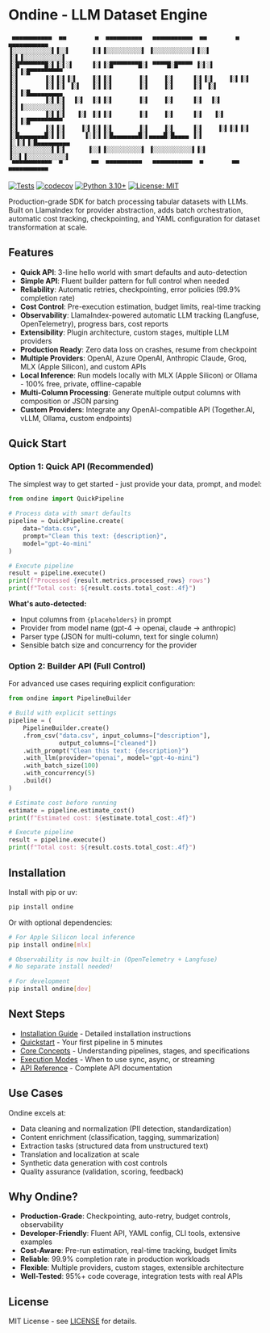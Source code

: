 # Ondine - LLM Dataset Engine

```
 ▄▄▄▄▄▄▄▄▄▄▄  ▄▄        ▄  ▄▄▄▄▄▄▄▄▄▄   ▄▄▄▄▄▄▄▄▄▄▄  ▄▄        ▄  ▄▄▄▄▄▄▄▄▄▄▄
▐░░░░░░░░░░░▌▐░░▌      ▐░▌▐░░░░░░░░░░▌ ▐░░░░░░░░░░░▌▐░░▌      ▐░▌▐░░░░░░░░░░░▌
▐░█▀▀▀▀▀▀▀█░▌▐░▌░▌     ▐░▌▐░█▀▀▀▀▀▀▀█░▌ ▀▀▀▀█░█▀▀▀▀ ▐░▌░▌     ▐░▌▐░█▀▀▀▀▀▀▀▀▀
▐░▌       ▐░▌▐░▌▐░▌    ▐░▌▐░▌       ▐░▌    ▐░▌     ▐░▌▐░▌    ▐░▌▐░▌
▐░▌       ▐░▌▐░▌ ▐░▌   ▐░▌▐░▌       ▐░▌    ▐░▌     ▐░▌ ▐░▌   ▐░▌▐░█▄▄▄▄▄▄▄▄▄
▐░▌       ▐░▌▐░▌  ▐░▌  ▐░▌▐░▌       ▐░▌    ▐░▌     ▐░▌  ▐░▌  ▐░▌▐░░░░░░░░░░░▌
▐░▌       ▐░▌▐░▌   ▐░▌ ▐░▌▐░▌       ▐░▌    ▐░▌     ▐░▌   ▐░▌ ▐░▌▐░█▀▀▀▀▀▀▀▀▀
▐░▌       ▐░▌▐░▌    ▐░▌▐░▌▐░▌       ▐░▌    ▐░▌     ▐░▌    ▐░▌▐░▌▐░▌
▐░█▄▄▄▄▄▄▄█░▌▐░▌     ▐░▐░▌▐░█▄▄▄▄▄▄▄█░▌▄▄▄▄█░█▄▄▄▄ ▐░▌     ▐░▐░▌▐░█▄▄▄▄▄▄▄▄▄
▐░░░░░░░░░░░▌▐░▌      ▐░░▌▐░░░░░░░░░░▌ ▐░░░░░░░░░░░▌▐░▌      ▐░░▌▐░░░░░░░░░░░▌
 ▀▀▀▀▀▀▀▀▀▀▀  ▀        ▀▀  ▀▀▀▀▀▀▀▀▀▀   ▀▀▀▀▀▀▀▀▀▀▀  ▀        ▀▀  ▀▀▀▀▀▀▀▀▀▀▀
```

[![Tests](https://github.com/ptimizeroracle/Ondine/actions/workflows/ci.yml/badge.svg)](https://github.com/ptimizeroracle/Ondine/actions/workflows/ci.yml)
[![codecov](https://codecov.io/gh/ptimizeroracle/Ondine/branch/main/graph/badge.svg)](https://codecov.io/gh/ptimizeroracle/Ondine)
[![Python 3.10+](https://img.shields.io/badge/python-3.10+-blue.svg)](https://www.python.org/downloads/)
[![License: MIT](https://img.shields.io/badge/License-MIT-yellow.svg)](https://opensource.org/licenses/MIT)

Production-grade SDK for batch processing tabular datasets with LLMs. Built on LlamaIndex for provider abstraction, adds batch orchestration, automatic cost tracking, checkpointing, and YAML configuration for dataset transformation at scale.

## Features

- **Quick API**: 3-line hello world with smart defaults and auto-detection
- **Simple API**: Fluent builder pattern for full control when needed
- **Reliability**: Automatic retries, checkpointing, error policies (99.9% completion rate)
- **Cost Control**: Pre-execution estimation, budget limits, real-time tracking
- **Observability**: LlamaIndex-powered automatic LLM tracking (Langfuse, OpenTelemetry), progress bars, cost reports
- **Extensibility**: Plugin architecture, custom stages, multiple LLM providers
- **Production Ready**: Zero data loss on crashes, resume from checkpoint
- **Multiple Providers**: OpenAI, Azure OpenAI, Anthropic Claude, Groq, MLX (Apple Silicon), and custom APIs
- **Local Inference**: Run models locally with MLX (Apple Silicon) or Ollama - 100% free, private, offline-capable
- **Multi-Column Processing**: Generate multiple output columns with composition or JSON parsing
- **Custom Providers**: Integrate any OpenAI-compatible API (Together.AI, vLLM, Ollama, custom endpoints)

## Quick Start

### Option 1: Quick API (Recommended)

The simplest way to get started - just provide your data, prompt, and model:

```python
from ondine import QuickPipeline

# Process data with smart defaults
pipeline = QuickPipeline.create(
    data="data.csv",
    prompt="Clean this text: {description}",
    model="gpt-4o-mini"
)

# Execute pipeline
result = pipeline.execute()
print(f"Processed {result.metrics.processed_rows} rows")
print(f"Total cost: ${result.costs.total_cost:.4f}")
```

**What's auto-detected:**

- Input columns from `{placeholders}` in prompt
- Provider from model name (gpt-4 → openai, claude → anthropic)
- Parser type (JSON for multi-column, text for single column)
- Sensible batch size and concurrency for the provider

### Option 2: Builder API (Full Control)

For advanced use cases requiring explicit configuration:

```python
from ondine import PipelineBuilder

# Build with explicit settings
pipeline = (
    PipelineBuilder.create()
    .from_csv("data.csv", input_columns=["description"],
              output_columns=["cleaned"])
    .with_prompt("Clean this text: {description}")
    .with_llm(provider="openai", model="gpt-4o-mini")
    .with_batch_size(100)
    .with_concurrency(5)
    .build()
)

# Estimate cost before running
estimate = pipeline.estimate_cost()
print(f"Estimated cost: ${estimate.total_cost:.4f}")

# Execute pipeline
result = pipeline.execute()
print(f"Total cost: ${result.costs.total_cost:.4f}")
```

## Installation

Install with pip or uv:

```bash
pip install ondine
```

Or with optional dependencies:

```bash
# For Apple Silicon local inference
pip install ondine[mlx]

# Observability is now built-in (OpenTelemetry + Langfuse)
# No separate install needed!

# For development
pip install ondine[dev]
```

## Next Steps

- [Installation Guide](getting-started/installation.md) - Detailed installation instructions
- [Quickstart](getting-started/quickstart.md) - Your first pipeline in 5 minutes
- [Core Concepts](getting-started/core-concepts.md) - Understanding pipelines, stages, and specifications
- [Execution Modes](guides/execution-modes.md) - When to use sync, async, or streaming
- [API Reference](api/index.md) - Complete API documentation

## Use Cases

Ondine excels at:

- Data cleaning and normalization (PII detection, standardization)
- Content enrichment (classification, tagging, summarization)
- Extraction tasks (structured data from unstructured text)
- Translation and localization at scale
- Synthetic data generation with cost controls
- Quality assurance (validation, scoring, feedback)

## Why Ondine?

- **Production-Grade**: Checkpointing, auto-retry, budget controls, observability
- **Developer-Friendly**: Fluent API, YAML config, CLI tools, extensive examples
- **Cost-Aware**: Pre-run estimation, real-time tracking, budget limits
- **Reliable**: 99.9% completion rate in production workloads
- **Flexible**: Multiple providers, custom stages, extensible architecture
- **Well-Tested**: 95%+ code coverage, integration tests with real APIs

## License

MIT License - see [LICENSE](https://github.com/ptimizeroracle/ondine/blob/main/LICENSE) for details.


